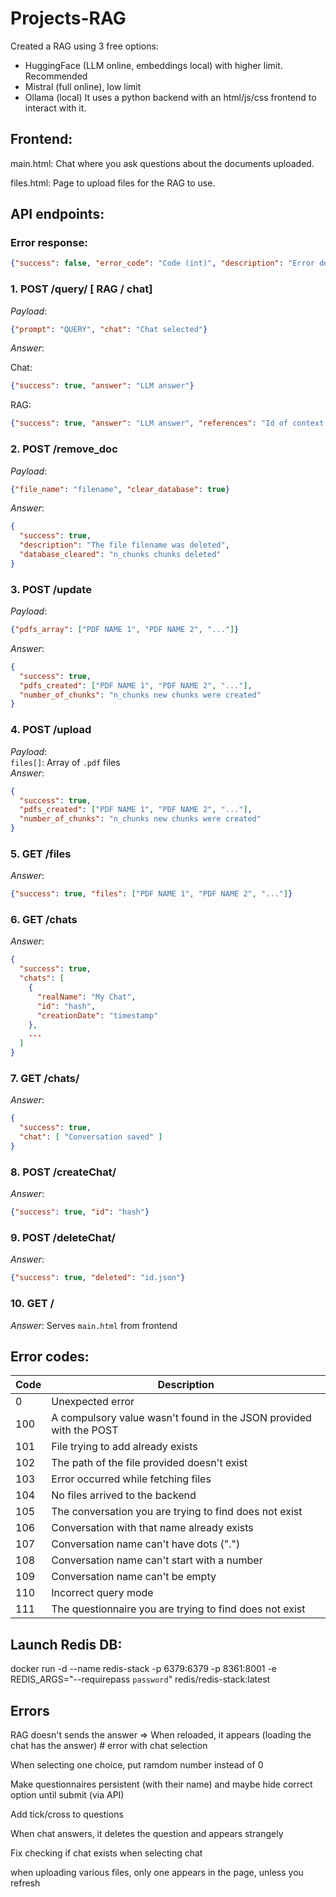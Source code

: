 # Projects-RAG
Created a RAG using 3 free options:
- HuggingFace (LLM online, embeddings local) with higher limit. Recommended
- Mistral (full online), low limit
- Ollama (local)
It uses a python backend with an html/js/css frontend to interact with it.

## Frontend:
main.html: Chat where you ask questions about the documents uploaded.

files.html: Page to upload files for the RAG to use.

## API endpoints:

### Error response:
```json
{"success": false, "error_code": "Code (int)", "description": "Error description"}
```

### 1. POST /query/<queryMode> [ RAG / chat]
*Payload*: 
```json
{"prompt": "QUERY", "chat": "Chat selected"}
```
*Answer*: 

  Chat: 
  ```json
  {"success": true, "answer": "LLM answer"}
  ```
  RAG: 
  ```json
  {"success": true, "answer": "LLM answer", "references": "Id of context peices", "reference_text": "Context pieces text"}
  ```

### 2. POST /remove_doc  
*Payload*:  
```json
{"file_name": "filename", "clear_database": true}
```
*Answer*:  
```json
{
  "success": true,
  "description": "The file filename was deleted",
  "database_cleared": "n_chunks chunks deleted"
}
```

### 3. POST /update  
*Payload*:  
```json
{"pdfs_array": ["PDF NAME 1", "PDF NAME 2", "..."]}
```
*Answer*:  
```json
{
  "success": true,
  "pdfs_created": ["PDF NAME 1", "PDF NAME 2", "..."],
  "number_of_chunks": "n_chunks new chunks were created"
}
```

### 4. POST /upload  
*Payload*:  
`files[]`: Array of `.pdf` files  
*Answer*:  
```json
{
  "success": true,
  "pdfs_created": ["PDF NAME 1", "PDF NAME 2", "..."],
  "number_of_chunks": "n_chunks new chunks were created"
}
```

### 5. GET /files  
*Answer*:  
```json
{"success": true, "files": ["PDF NAME 1", "PDF NAME 2", "..."]}
```

### 6. GET /chats  
*Answer*:  
```json
{
  "success": true,
  "chats": [
    {
      "realName": "My Chat",
      "id": "hash",
      "creationDate": "timestamp"
    },
    ...
  ]
}
```

### 7. GET /chats/<id>  
*Answer*:  
```json
{
  "success": true,
  "chat": [ "Conversation saved" ]
}
```

### 8. POST /createChat/<name>  
*Answer*:  
```json
{"success": true, "id": "hash"}
```

### 9. POST /deleteChat/<name>  
*Answer*:  
```json
{"success": true, "deleted": "id.json"}
```

### 10. GET /  
*Answer*: Serves `main.html` from frontend

## Error codes:

| Code | Description |
|------|-------------|
| 0    | Unexpected error |
| 100  | A compulsory value wasn't found in the JSON provided with the POST |
| 101  | File trying to add already exists |
| 102  | The path of the file provided doesn't exist |
| 103  | Error occurred while fetching files |
| 104  | No files arrived to the backend |
| 105  | The conversation you are trying to find does not exist |
| 106  | Conversation with that name already exists |
| 107  | Conversation name can't have dots (".") |
| 108  | Conversation name can't start with a number |
| 109  | Conversation name can't be empty |
| 110  | Incorrect query mode |
| 111  | The questionnaire you are trying to find does not exist |

##  Launch Redis DB:
docker run -d --name redis-stack -p 6379:6379 -p 8361:8001 -e REDIS_ARGS="--requirepass `password`" redis/redis-stack:latest



## Errors

RAG doesn't sends the answer => When reloaded, it appears (loading the chat has the answer) # error with chat selection

  When selecting one choice, put ramdom number instead of 0

  Make questionnaires persistent (with their name) and maybe hide correct option until submit (via API)

  Add tick/cross to questions

When chat answers, it deletes the question and appears strangely

Fix checking if chat exists when selecting chat

when uploading various files, only one appears in the page, unless you refresh

